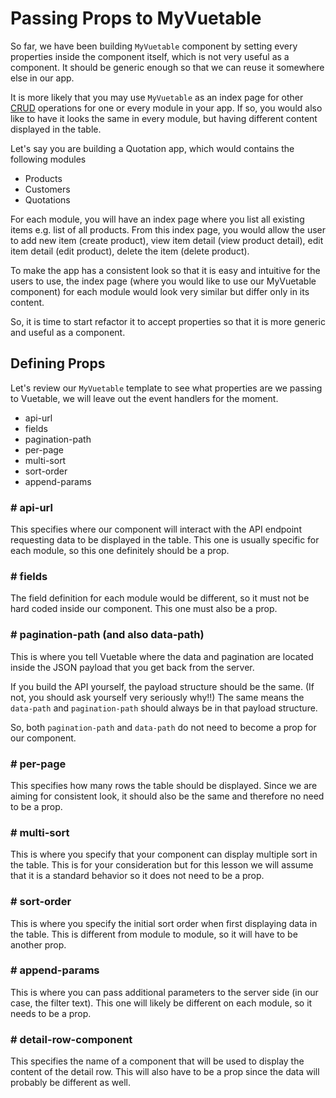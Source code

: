 # Passing Props to MyVuetable

So far, we have been building `MyVuetable` component by setting every properties inside the component itself, which is not very useful as a component. It should be generic enough so that we can reuse it somewhere else in our app.

It is more likely that you may use `MyVuetable` as an index page for other [CRUD](https://en.wikipedia.org/wiki/Create,_read,_update_and_delete) operations for one or every module in your app. If so, you would also like to have it looks the same in every module, but having different content displayed in the table.

Let's say you are building a Quotation app, which would contains the following modules
- Products
- Customers
- Quotations

For each module, you will have an index page where you list all existing items e.g. list of all products. From this index page, you would allow the user to add new item (create product), view item detail (view product detail), edit item detail (edit product), delete the item (delete product).

To make the app has a consistent look so that it is easy and intuitive for the users to use, the index page (where you would like to use our MyVuetable component) for each module would look very similar but differ only in its content.

So, it is time to start refactor it to accept properties so that it is more generic and useful as a component.

## Defining Props

Let's review our `MyVuetable` template to see what properties are we passing to Vuetable, we will leave out the event handlers for the moment.

- api-url
- fields
- pagination-path
- per-page
- multi-sort
- sort-order
- append-params

### # api-url
This specifies where our component will interact with the API endpoint requesting data to be displayed in the table. This one is usually specific for each module, so this one definitely should be a prop.

### # fields
The field definition for each module would be different, so it must not be hard coded inside our component. This one must also be a prop.

### # pagination-path (and also data-path)
This is where you tell Vuetable where the data and pagination are located inside the JSON payload that you get back from the server. 

If you build the API yourself, the payload structure should be the same. (If not, you should ask yourself very seriously why!!) The same means the `data-path` and `pagination-path` should always be in that payload structure.

So, both `pagination-path` and `data-path` do not need to become a prop for our component.

### # per-page
This specifies how many rows the table should be displayed. Since we are aiming for consistent look, it should also be the same and therefore no need to be a prop.

### # multi-sort
This is where you specify that your component can display multiple sort in the table. This is for your consideration but for this lesson we will assume that it is a standard behavior so it does not need to be a prop.

### # sort-order
This is where you specify the initial sort order when first displaying data in the table. This is different from module to module, so it will have to be another prop.

### # append-params
This is where you can pass additional parameters to the server side (in our case, the filter text). This one will likely be different on each module, so it needs to be a prop.

### # detail-row-component
This specifies the name of a component that will be used to display the content of the detail row. This will also have to be a prop since the data will probably be different as well.
